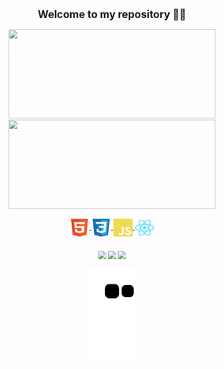  <h2 align="center">Welcome to my repository 👋😀</h2>


<div align="center">
  <a href="https://github.com/danielfloriano7">
  <img height="180em" width="420em"src="https://github-readme-stats.vercel.app/api?username=danielfloriano7&show_icons=true&theme=github_dark&include_all_commits=true&count_private=true"/>
  <img height="180em" width="420em" src="https://github-readme-stats.vercel.app/api/top-langs/?username=danielfloriano7&layout=compact&langs_count=7&theme=github_dark"/>
</div>
  
<br />
  
<div align="center">
  
  <img align="center" alt="HTML" height="37" width="40" src="https://raw.githubusercontent.com/devicons/devicon/master/icons/html5/html5-original.svg">
  <img align="center" alt="CSS" height="37" width="40" src="https://raw.githubusercontent.com/devicons/devicon/master/icons/css3/css3-original.svg">
  <img align="center" alt="Js" height="37" width="40" src="https://raw.githubusercontent.com/devicons/devicon/master/icons/javascript/javascript-plain.svg">
  <img align="center" alt="React" height="37" width="40" src="https://raw.githubusercontent.com/devicons/devicon/master/icons/react/react-original.svg">
  
</div>
  
  ##
 
<div align="center"> 
  
  <a href="https://instagram.com/danielfloriano7" target="_blank"><img src="https://img.shields.io/badge/-Instagram-%23E4405F?style=for-the-badge&logo=instagram&logoColor=white" target="_blank"></a>
  <a href = "mailto:danielfloriano808@gmail.com"><img src="https://img.shields.io/badge/-Gmail-%23333?style=for-the-badge&logo=gmail&logoColor=white" target="_blank"></a>
  <a href="https://www.linkedin.com/in/danielfloriano7" target="_blank"><img src="https://img.shields.io/badge/-LinkedIn-%230077B5?style=for-the-badge&logo=linkedin&logoColor=white" target="_blank"></a> 
 
 
 
  ![Snake animation](https://github.com/danielfloriano7/danielfloriano7/blob/output/github-contribution-grid-snake.svg)
 
</div>
